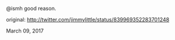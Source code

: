 @ismh good reason. 

original: http://twitter.com/jimmylittle/status/839969352283701248 

March 09, 2017
